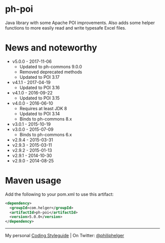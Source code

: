 # ph-poi

Java library with some Apache POI improvements. Also adds some helper functions to more easily read and write typesafe Excel files.

# News and noteworthy
  * v5.0.0 - 2017-11-06
    * Updated to ph-commons 9.0.0
    * Removed deprecated methods
    * Updated to POI 3.17
  * v4.1.1 - 2017-04-19
    * Updated to POI 3.16
  * v4.1.0 - 2016-09-22
    * Updated to POI 3.15
  * v4.0.0 - 2016-06-10
    * Requires at least JDK 8
    * Updated to POI 3.14
    * Binds to ph-commons 8.x
  * v3.0.1 - 2015-10-19
  * v3.0.0 - 2015-07-09
    * Binds to ph-commons 6.x
  * v2.9.4 - 2015-03-31
  * v2.9.3 - 2015-03-11
  * v2.9.2 - 2015-01-13
  * v2.9.1 - 2014-10-30
  * v2.9.0 - 2014-08-25   

# Maven usage
Add the following to your pom.xml to use this artifact:
```xml
<dependency>
  <groupId>com.helger</groupId>
  <artifactId>ph-poi</artifactId>
  <version>5.0.0</version>
</dependency>
```

---

My personal [Coding Styleguide](https://github.com/phax/meta/blob/master/CodingStyleguide.md) |
On Twitter: <a href="https://twitter.com/philiphelger">@philiphelger</a>
